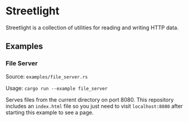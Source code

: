 # Streetlight

Streetlight is a collection of utilities for reading and writing HTTP data.

## Examples

### File Server
Source: `examples/file_server.rs`

Usage: `cargo run --example file_server`

Serves files from the current directory on port 8080. This repository includes an `index.html` file so you just need to visit `localhost:8080` after starting this example to see a page.
